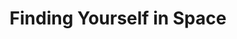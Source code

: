 ---
layout: interior
title: Finding Yourself in Space
speaker: Jenny Wiley
permalink: jenny-wiley
image: img/20160607/jenny_wiley.jpg
event: 20160607
video: aqTM4AX-QUw
favorite: I love how I can find myself through exploring all Wichita has to offer. People, art, restaurants, culture. It all fills me up with pride and gratitude.
about: Jenny is one of the leaders in the personal development movement in Wichita, and manages and motivates others using her super powers of empathy and developing the best in everyone. She is working towards her certification as a life coach, leads a transformational book club for women, teaches workshops how to tap into the best version of yourself and just accepted a gig as a camp counselor for an adult summer camp.
twitter: 
facebook: 
instagram: 
linkedin: 
website: jennyawiley.com
email: jennyawiley@gmail.com
telephone: 
---
